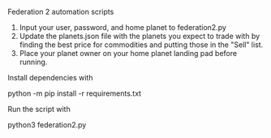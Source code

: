 Federation 2 automation scripts

1. Input your user, password, and home planet to federation2.py
2. Update the planets.json file with the planets you expect to trade with by
finding the best price for commodities and putting those in the "Sell" list.
3. Place your planet owner on your home planet landing pad before running.

Install dependencies with

python -m pip install -r requirements.txt

Run the script with

python3 federation2.py
